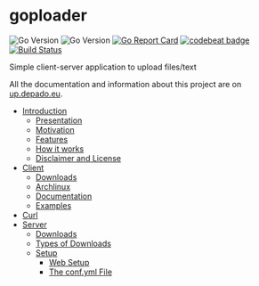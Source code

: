 # goploader

![Go Version](https://img.shields.io/badge/go-1.5-brightgreen.svg)
![Go Version](https://img.shields.io/badge/go-1.6-brightgreen.svg)
[![Go Report Card](https://goreportcard.com/badge/github.com/Depado/goploader)](https://goreportcard.com/report/github.com/Depado/goploader)
[![codebeat badge](https://codebeat.co/badges/0faefc03-91a4-41e7-a955-ccd8c1b096cd)](https://codebeat.co/projects/github-com-depado-goploader)
[![Build Status](https://drone.depado.eu/api/badges/Depado/goploader/status.svg)](https://drone.depado.eu/Depado/goploader)

Simple client-server application to upload files/text

All the documentation and information about this project are on [up.depado.eu](https://up.depado.eu).

- [Introduction](https://up.depado.eu/#introduction)
  - [Presentation](https://up.depado.eu/#introduction-presentation)
  - [Motivation](https://up.depado.eu/#introduction-motivation)
  - [Features](https://up.depado.eu/#introduction-features)
  - [How it works](https://up.depado.eu/#introduction-how)
  - [Disclaimer and License](https://up.depado.eu/#introduction-disclaimer)
- [Client](https://up.depado.eu/#client)
  - [Downloads](https://up.depado.eu/#client-downloads)
  - [Archlinux](https://up.depado.eu/#client-archlinux)
  - [Documentation](https://up.depado.eu/#client-documentation)
  - [Examples](https://up.depado.eu/#client-examples)
- [Curl](https://up.depado.eu/#curl)
- [Server](https://up.depado.eu/#server)
  - [Downloads](https://up.depado.eu/#server-downloads)
  - [Types of Downloads](https://up.depado.eu/#server-downloads-explanations)
  - [Setup](https://up.depado.eu/#server-setup)
    - [Web Setup](https://up.depado.eu/#server-setup-web)
    - [The conf.yml File](https://up.depado.eu/#server-setup-conf)
